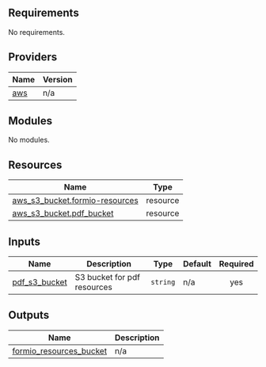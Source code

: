 <!-- BEGIN_TF_DOCS -->
## Requirements

No requirements.

## Providers

| Name | Version |
|------|---------|
| <a name="provider_aws"></a> [aws](#provider\_aws) | n/a |

## Modules

No modules.

## Resources

| Name | Type |
|------|------|
| [aws_s3_bucket.formio-resources](https://registry.terraform.io/providers/hashicorp/aws/latest/docs/resources/s3_bucket) | resource |
| [aws_s3_bucket.pdf_bucket](https://registry.terraform.io/providers/hashicorp/aws/latest/docs/resources/s3_bucket) | resource |

## Inputs

| Name | Description | Type | Default | Required |
|------|-------------|------|---------|:--------:|
| <a name="input_pdf_s3_bucket"></a> [pdf\_s3\_bucket](#input\_pdf\_s3\_bucket) | S3 bucket for pdf resources | `string` | n/a | yes |

## Outputs

| Name | Description |
|------|-------------|
| <a name="output_formio_resources_bucket"></a> [formio\_resources\_bucket](#output\_formio\_resources\_bucket) | n/a |
<!-- END_TF_DOCS -->